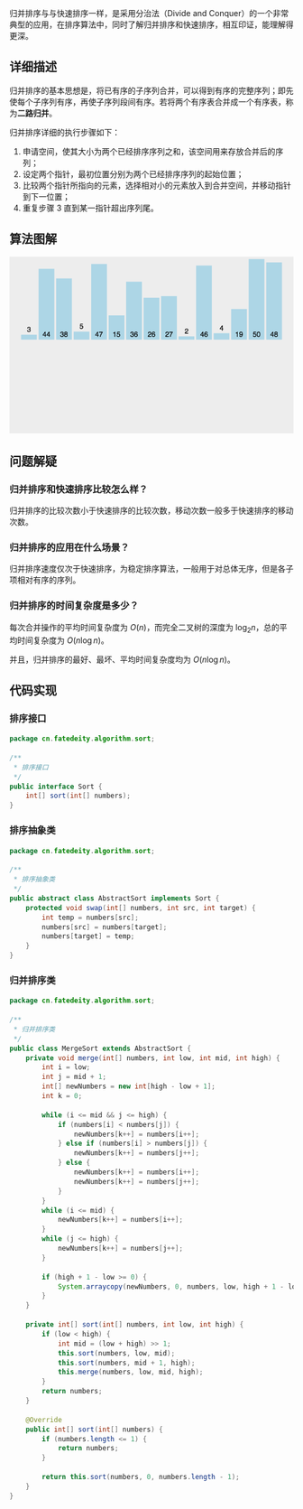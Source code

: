 
归并排序与与快速排序一样，是采用分治法（Divide and Conquer）的一个非常典型的应用，在排序算法中，同时了解归并排序和快速排序，相互印证，能理解得更深。

<!--more-->

## 详细描述

归并排序的基本思想是，将已有序的子序列合并，可以得到有序的完整序列；即先使每个子序列有序，再使子序列段间有序。若将两个有序表合并成一个有序表，称为**二路归并**。

归并排序详细的执行步骤如下：

1. 申请空间，使其大小为两个已经排序序列之和，该空间用来存放合并后的序列；
2. 设定两个指针，最初位置分别为两个已经排序序列的起始位置；
3. 比较两个指针所指向的元素，选择相对小的元素放入到合并空间，并移动指针到下一位置；
4. 重复步骤 3 直到某一指针超出序列尾。

## 算法图解

![归并排序](assets/归并排序.gif)

## 问题解疑

### 归并排序和快速排序比较怎么样？

归并排序的比较次数小于快速排序的比较次数，移动次数一般多于快速排序的移动次数。

### 归并排序的应用在什么场景？

归并排序速度仅次于快速排序，为稳定排序算法，一般用于对总体无序，但是各子项相对有序的序列。

### 归并排序的时间复杂度是多少？

每次合并操作的平均时间复杂度为 $O(n)$，而完全二叉树的深度为 $\log_2n$，总的平均时间复杂度为 $O(n \log n)$。

并且，归并排序的最好、最坏、平均时间复杂度均为 $O(n \log n)$。

## 代码实现

### 排序接口

```java
package cn.fatedeity.algorithm.sort;

/**
 * 排序接口
 */
public interface Sort {
    int[] sort(int[] numbers);
}
```

### 排序抽象类

```java
package cn.fatedeity.algorithm.sort;

/**
 * 排序抽象类
 */
public abstract class AbstractSort implements Sort {
    protected void swap(int[] numbers, int src, int target) {
        int temp = numbers[src];
        numbers[src] = numbers[target];
        numbers[target] = temp;
    }
}
```

### 归并排序类

```java
package cn.fatedeity.algorithm.sort;

/**
 * 归并排序类
 */
public class MergeSort extends AbstractSort {
    private void merge(int[] numbers, int low, int mid, int high) {
        int i = low;
        int j = mid + 1;
        int[] newNumbers = new int[high - low + 1];
        int k = 0;

        while (i <= mid && j <= high) {
            if (numbers[i] < numbers[j]) {
                newNumbers[k++] = numbers[i++];
            } else if (numbers[i] > numbers[j]) {
                newNumbers[k++] = numbers[j++];
            } else {
                newNumbers[k++] = numbers[i++];
                newNumbers[k++] = numbers[j++];
            }
        }
        while (i <= mid) {
            newNumbers[k++] = numbers[i++];
        }
        while (j <= high) {
            newNumbers[k++] = numbers[j++];
        }

        if (high + 1 - low >= 0) {
            System.arraycopy(newNumbers, 0, numbers, low, high + 1 - low);
        }
    }

    private int[] sort(int[] numbers, int low, int high) {
        if (low < high) {
            int mid = (low + high) >> 1;
            this.sort(numbers, low, mid);
            this.sort(numbers, mid + 1, high);
            this.merge(numbers, low, mid, high);
        }
        return numbers;
    }

    @Override
    public int[] sort(int[] numbers) {
        if (numbers.length <= 1) {
            return numbers;
        }

        return this.sort(numbers, 0, numbers.length - 1);
    }
}
```

